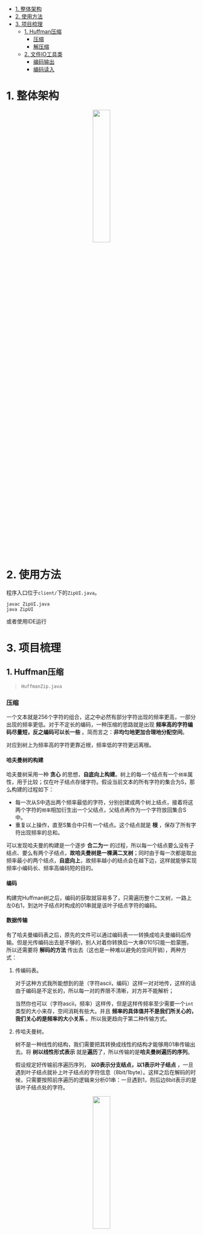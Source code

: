 <!-- GFM-TOC -->
* [1. 整体架构](#1-整体架构)
* [2. 使用方法](#2-使用方法)
* [3. 项目梳理](#3-项目梳理)
    * [1. Huffman压缩](#1-huffman压缩)
        * [压缩](#压缩)
        * [解压缩](#解压缩)
    * [2. 文件IO工具类](#2-文件io工具类)
        * [编码输出](#编码输出)
        * [编码读入](#编码读入)
<!-- GFM-TOC -->




# 1. 整体架构

<div align=center><img src="https://gitee.com/bankarian/picStorage/raw/master/20200823155604.png" height="30%" width="30%" /></div>

# 2. 使用方法

程序入口位于`client/`下的`ZipUI.java`。
```
javac ZipUI.java
java ZipUI
```
或者使用IDE运行



# 3. 项目梳理

## 1. Huffman压缩

> `HuffmanZip.java`

### 压缩

一个文本就是256个字符的组合，这之中必然有部分字符出现的频率更高，一部分出现的频率更低。对于不定长的编码，一种压缩的思路就是出现 **频率高的字符编码尽量短，反之编码可以长一些** 。简而言之：**非均匀地更加合理地分配空间**。

对应到树上为频率高的字符更靠近根，频率低的字符更远离根。

#### 哈夫曼树的构建

哈夫曼树采用一种 **贪心** 的思想，**自底向上构建**。树上的每一个结点有一个`频率`属性，用于比较；仅在叶子结点存储字符。假设当前文本的所有字符的集合为S，那么构建的过程如下：

- 每一次从S中选出两个频率最低的字符，分别创建成两个树上结点，接着将这两个字符的`频率`相加衍生出一个父结点，父结点再作为一个字符放回集合S中。
- 重复以上操作，直至S集合中只有一个结点。这个结点就是 **根** ，保存了所有字符出现频率的总和。

可以发现哈夫曼的构建是一个逐步 **合二为一** 的过程，所以每一个结点要么没有子结点、要么有两个子结点，**故哈夫曼树是一棵满二叉树**；同时由于每一次都是取出频率最小的两个结点，**自底向上**，故频率越小的结点会在越下边，这样就能够实现频率小编码长、频率高编码短的目的。

#### 编码

构建完Huffman树之后，编码的获取就容易多了，只需遍历整个二叉树，一路上左0右1，到达叶子结点时构成的01串就是该叶子结点字符的编码。

#### 数据传输

有了哈夫曼编码表之后，原先的文件可以通过编码表一一转换成哈夫曼编码后传输。但是光传编码出去是不够的，别人对着你转换后一大串0101只能一脸蒙圈，所以还需要将 **解码的方法** 传出去（这也是一种难以避免的空间开销），两种方式：

1. 传编码表。

   对于这种方式我所能想到的是（字符ascii，编码）这样一对对地传，这样的话由于编码是不定长的，所以每一对的界限不清晰，对方并不能解析；

   当然你也可以（字符ascii，频率）这样传，但是这样传频率至少需要一个`int`类型的大小来存，空间消耗有些大。并且 **频率的具体值并不是我们所关心的，我们关心的是频率的大小关系** 。所以我更趋向于第二种传输方式。

2. 传哈夫曼树。

   树不是一种线性的结构，我们需要把其转换成线性的结构才能够用01串传输出去。将 **树以线性形式表示** 就是**遍历**了，所以传输的是**哈夫曼树遍历的序列**。

   假设规定好传输前序遍历序列， **以0表示分支结点，以1表示叶子结点** ，一旦遇到叶子结点就补上叶子结点的字符信息（8bit/1byte）。这样之后在解码的时候，只需要按照前序遍历的逻辑来分析01串：一旦遇到1，则后边8bit表示的是该叶子结点处的字符。

<div align=center><img src="https://gitee.com/bankarian/picStorage/raw/master/20200723205522.png" width="30%" height="30%" />
</div>

实现了哈夫曼对文件的重新编码后，再加上对文件的读入输出，就是一个简单的压缩软件了。大体的思路如下：

定义压缩文本的构成：哈夫曼树 	编码后的文本

- 压缩：
  - 读入文件内容
  - 统计每一个字符的出现频率
  - 根据频率构建哈夫曼树，获得哈夫曼编码
  - 将哈夫曼树前序序列写入新的目标文件
  - 根据编码表，将文本逐个字符重新编码，写入目标文件
  - 压缩完成

### 解压缩

解压缩部分就非常的容易了，大体思路：

- 解压缩：
  - 读入哈夫曼树
  - 读入重新编码后的文本
  - 根据哈夫曼树进行解码，解码结果输出
  - 解压缩完成

#### 读入哈夫曼树

由于已经规定好传输的是树的 **前序遍历序列** ，所以利用**根左右**模式的递归可以很方便读入整个哈夫曼树：

```java
private Node readTrie() {
  boolean isLeaf = BinaryInputUtil.readBoolean();
  if (isLeaf)	// 是叶子，则读入叶子存储的字节信息
    return new Node(BinaryInputUtil.readChar(), -1, null, null);
  else	// 不是叶子，则继续前序遍历
    return new Node('\0', -1, readTrie(), readTrie());
}
```

#### 解码

得到了哈夫曼树，解码就非常容易了，只需要不断从文件中读入01串，同时遍历树（左零右一），一旦遇到了叶子则说明解出了一个字节。

```java
Node root = readTrie(), n;
while (!BinaryInputUtil.isEmpty()) {
  n = root;	// 从根开始随着01的读入遍历Huffman树
  while (!n.isLeaf()) {
    boolean bit = BinaryInputUtil.readBoolean();
    if (bit) n = n.right;
    else n = n.left;
  }
  BinaryOutputUtil.write(n.ch, 8);	// 遇到叶子结点，解码出一个字节
}
```



## 2. 文件IO工具类

> `BinaryOutputUtil.java` `BinaryInputUtil.java`
>
> 无论是读/写文件，最小操作单元都是`Byte`，所以我们的数据无论是写入还是传出文件都应该是 **一个字节一个字节** 地操作。

### 编码输出

我们的哈夫曼编码是 **位级的编码** （`bit`），所以不能够一个个编码地直接写入文件。可以通过一个中间层的缓存变量`buffer`，利用位操作来缓存当前获得的`bit`，一旦存储的`bit`总数达到了8，**即恰好组成了一个`Byte`再将其写入输出流文件**。

```java
/**
* 将特定的bit输出到文件（逻辑上）
*/
private static void writeBit(boolean bit) {
  if (!isInitialized) initialize();

  // 将bit先缓存道输出缓存
  buffer <<= 1;
  if (bit) buffer |= 1;	

  // 达到了8bit，才真正将缓存的数据写出
  n++;
  if (n == 8) clearBuffer();
}

/** 
* 将buffer中的所有数据写出，用0补齐低位
*/
private static void clearBuffer() {
  if (!isInitialized) initialize();

  if (n == 0) return;	// 缓存中没有数据，无需写出
  if (n > 0) buffer <<= (8 - n);	// 去掉前导零
  try {
    out.write(buffer);	// out是一个绑定了文件的输出流，这里真正将一个byte输出
  } catch (IOException e) {
    e.printStackTrace();
  }
  n = 0;
  buffer = 0;
}
```

这就是一个 **逻辑上** 输出一个比特到文件的逻辑：**物理上并没有立即写出去，而是先暂时存在了程序的缓存变量中**。由于计算机中最小的单位就是比特，所以有了比特的输出方式，其余的所有数据类型都可以输出了，例如输出一个字节：

```java
/**
* Writes the 8-bit byte to  output.
*/
private static void writeByte(int x) {
  if (!isInitialized) initialize();

  assert x >= 0 && x < 256;

  // 若字节恰好能够补齐，直接写出
  if (n == 0) {
    try {
      out.write(x);
    } catch (IOException e) {
      e.printStackTrace();
    }
    return;
  }

  // 否则，一个个bit地缓存到buffer中再输出
  for (int i = 0; i < 8; i++) {
    boolean bit = ((x >>> (8 - i - 1)) & 1) == 1;
    writeBit(bit);
  }
}
```

我使用的输出流是`BufferedOutputStream`，在API中提到过：每次调用`write`方法实际上是 **将数据写到了这个流的隐藏缓存中** ，并没有真正写出。要将数据真正写出，有两种情况：

1. 在存储的数据长度超过了流缓存长度，自动将数据真正输出到输出流；
2. 或者调用`flush`方法，强制将流缓存中的数据真正放到输出流。

故在这种特性下，我的整个输出编码的逻辑就是：编码一个比特一个比特地存入自定义IO工具的`buffer`中，`buffer`会根据当前的缓存情况将数据存入到`BufferedOutputStream`的流缓存中，最终刷出流缓存的数据完成编码输出到文件。

<div align=center><img src="https://gitee.com/bankarian/picStorage/raw/master/20200823151919.png" width="30%" height="30%"/>
</div>

### 编码读入

编码的读入与输出部分非常类似，同样是因为文件的所有操作都是字节为单位的，故只能将数据一个字节一个字节地读入。同样在输入工具类`BinaryInputUtil.java`定义一个缓存`buffer`，缓存每一次读入的 **一个字节** ，接着根据需要的具体数据类型进行比特的转换。

<div align=center><img src="https://gitee.com/bankarian/picStorage/raw/master/20200823152956.png" width="30%" height="30%"/></div>

```java
// 从buffer中读入一个bit（用boolean表示）
public static boolean readBoolean() {	
  if (isEmpty()) throw new NoSuchElementException("Reading from empty input stream");
  n--;
  boolean bit = ((buffer >> n) & 1) == 1;
  if (n == 0) fillBuffer();
  return bit;
}

// 从输入流读入一个字节到buffer
private static void fillBuffer() {
  try {
    buffer = in.read();
    n = 8;
  } catch (IOException e) {
    System.out.println("EOF");
    buffer = EOF;
    n = -1;
  }
}
```

有了比特的读入，通过一定的组合来表示成其他的具体类型，例如读入一个字节就是连续读入8个比特。

```java
public static char readChar() {
  if (isEmpty()) throw new NoSuchElementException("Reading from empty input stream");

  // 若缓存恰好就存着8个bit，直接获取值并更新buffer
  if (n == 8) {
    int x = buffer;
    fillBuffer();
    return (char) (x & 0xff);
  }

  // 否则只能一个个bit地组合成一个字节
  int x = buffer, oldN = n;
  x <<= (8 - n);	// 把剩余的bit先读入
  fillBuffer();		// 重新从输入流中获取一个字节到buffer
  if (isEmpty()) throw new NoSuchElementException("Reading from empty input stream");
  n = oldN;	// 组合完一个字节后，当前buffer剩余的bit个数
  x |= (buffer >>> n);
  return (char) (x & 0xff);
}
```

那么读入一个`int`整数就是连续读入4个字节。其余类型的数据都大同小异，就不一一赘述了。

```java
public static int readInt() {
  int x = 0;
  for (int i = 0; i < 4; i++) {
    char c = readChar();
    x <<= 8;
    x |= c;
  }
  return x;
}
```


